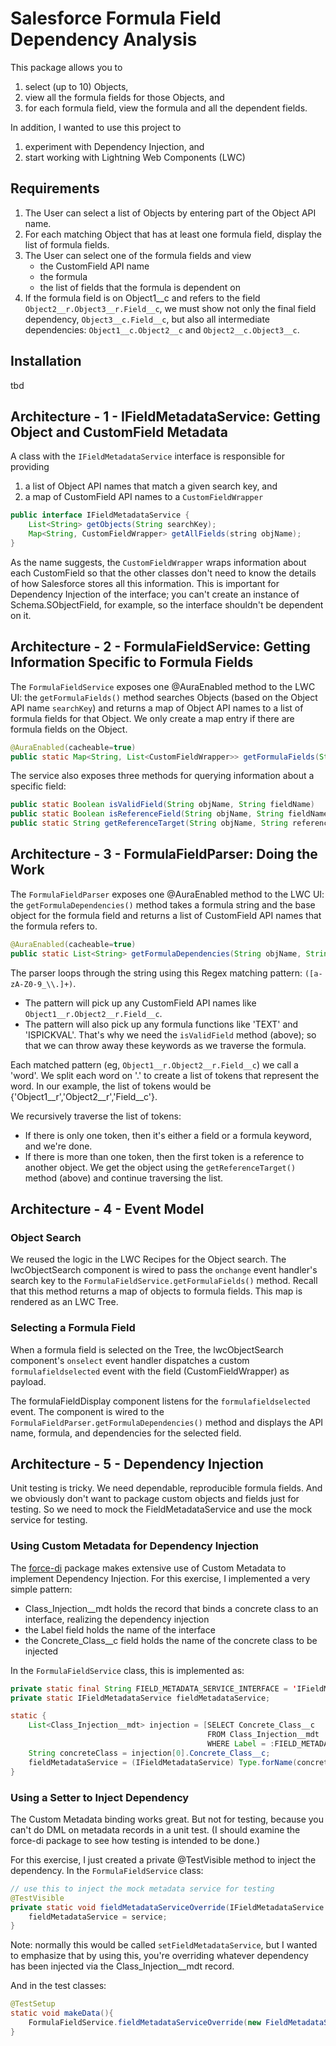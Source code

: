 # Salesforce Formula Field Dependency Analysis

This package allows you to 
1. select (up to 10) Objects,
2. view all the formula fields for those Objects, and
3. for each formula field, view the formula and all the dependent fields. 

In addition, I wanted to  use this project to 
1. experiment with Dependency Injection, and
2. start working with Lightning Web Components (LWC)

## Requirements
1. The User can select a list of Objects by entering part of the Object API name.
2. For each matching Object that has at least one formula field, display the list of formula fields.
3. The User can select one of the formula fields and view
    - the CustomField API name
    - the formula
    - the list of fields that the formula is dependent on
4. If the formula field is on Object1__c and refers to the field `Object2__r.Object3__r.Field__c`, we must show not only the final field dependency, `Object3__c.Field__c`, but also all intermediate dependencies: `Object1__c.Object2__c` and `Object2__c.Object3__c`.

## Installation

tbd

## Architecture - 1 - IFieldMetadataService: Getting Object and CustomField Metadata

A class with the `IFieldMetadataService` interface is responsible for providing
1. a list of Object API names that match a given search key, and 
2. a map of CustomField API names to a `CustomFieldWrapper`

```java
public interface IFieldMetadataService {
    List<String> getObjects(String searchKey);
    Map<String, CustomFieldWrapper> getAllFields(string objName);
}
```

As the name suggests, the `CustomFieldWrapper` wraps information about each CustomField so that the other classes don't need to know the details of how Salesforce stores all this information. This is important for Dependency Injection of the interface; you can't create an instance of Schema.SObjectField, for example, so the interface shouldn't be dependent on it.
 
## Architecture - 2 - FormulaFieldService: Getting Information Specific to Formula Fields

The `FormulaFieldService` exposes one @AuraEnabled method to the LWC UI: the `getFormulaFields()` method searches Objects (based on the Object API name `searchKey`) and returns a map of Object API names to a list of formula fields for that Object. We only create a map entry if there are formula fields on the Object.

```Java
@AuraEnabled(cacheable=true)
public static Map<String, List<CustomFieldWrapper>> getFormulaFields(String searchKey)
```

The service also exposes three methods for querying information about a specific field:
```Java
public static Boolean isValidField(String objName, String fieldName) 
public static Boolean isReferenceField(String objName, String fieldName) 
public static String getReferenceTarget(String objName, String referenceFieldName) 
```

## Architecture - 3 - FormulaFieldParser: Doing the Work

The `FormulaFieldParser` exposes one @AuraEnabled method to the LWC UI: the `getFormulaDependencies()` method takes a formula string and the base object for the formula field and returns a list of CustomField API names that the formula refers to.

```java
@AuraEnabled(cacheable=true)
public static List<String> getFormulaDependencies(String objName, String calculatedFormula) {
```

The parser loops through the string using this Regex matching pattern: `([a-zA-Z0-9_\\.]+)`.
- The pattern will pick up any CustomField API names like `Object1__r.Object2__r.Field__c`.
- The pattern will also pick up any formula functions like 'TEXT' and 'ISPICKVAL'. That's why we need the `isValidField` method (above); so that we can throw away these keywords as we traverse the formula.

Each matched pattern (eg, `Object1__r.Object2__r.Field__c`) we call a 'word'. We split each word on '.' to create a list of tokens that represent the word. In our example, the list of tokens would be {'Object1__r','Object2__r','Field__c'}.

We recursively traverse the list of tokens:
- If there is only one token, then it's either a field or a formula keyword, and we're done.
- If there is more than one token, then the first token is a reference to another object. We get the object using the `getReferenceTarget()` method (above) and continue traversing the list.

## Architecture - 4 - Event Model

### Object Search

We reused the logic in the LWC Recipes for the Object search. The lwcObjectSearch component is wired to pass the `onchange` event handler's search key to the `FormulaFieldService.getFormulaFields()` method. Recall that this method returns a map of objects to formula fields. This map is rendered as an LWC Tree. 

### Selecting a Formula Field

When a formula field is selected on the Tree, the lwcObjectSearch component's `onselect` event handler dispatches a custom `formulafieldselected` event with the field (CustomFieldWrapper) as payload.

The formulaFieldDisplay component listens for the `formulafieldselected` event. The component is wired to the `FormulaFieldParser.getFormulaDependencies()` method and displays the API name, formula, and dependencies for the selected field.

## Architecture - 5 - Dependency Injection

Unit testing is tricky. We need dependable, reproducible formula fields. And we obviously don't want to package custom objects and fields just for testing. So we need to mock the FieldMetadataService and use the mock service for testing. 

### Using Custom Metadata for Dependency Injection

The [force-di](https://github.com/apex-enterprise-patterns/force-di) package makes extensive use of Custom Metadata to implement Dependency Injection. For this exercise, I implemented a very simple pattern:
- Class_Injection__mdt holds the record that binds a concrete class to an interface, realizing the dependency injection
- the Label field holds the name of the interface
- the Concrete_Class__c field holds the name of the concrete class to be injected

In the `FormulaFieldService` class, this is implemented as:
```Java
private static final String FIELD_METADATA_SERVICE_INTERFACE = 'IFieldMetadataService';
private static IFieldMetadataService fieldMetadataService;

static {
    List<Class_Injection__mdt> injection = [SELECT Concrete_Class__c 
                                            FROM Class_Injection__mdt 
                                            WHERE Label = :FIELD_METADATA_SERVICE_INTERFACE];
    String concreteClass = injection[0].Concrete_Class__c;                                        
    fieldMetadataService = (IFieldMetadataService) Type.forName(concreteClass).newInstance();
}
```

### Using a Setter to Inject Dependency
The Custom Metadata binding works great. But not for testing, because you can't do DML on metadata records in a unit test. (I should examine the force-di package to see how testing is intended to be done.) 

For this exercise, I just created a private @TestVisible method to inject the dependency. In the `FormulaFieldService` class:
```Java
// use this to inject the mock metadata service for testing
@TestVisible
private static void fieldMetadataServiceOverride(IFieldMetadataService service) {
    fieldMetadataService = service;
}
```
Note: normally this would be called `setFieldMetadataService`, but I wanted to emphasize that by using this, you're overriding whatever dependency has been injected via the Class_Injection__mdt record.

And in the test classes:
```Java
@TestSetup
static void makeData(){
    FormulaFieldService.fieldMetadataServiceOverride(new FieldMetadataServiceMock());
}
```
